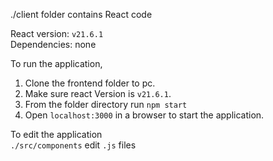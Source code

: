 ./client folder contains React code


React version: ```v21.6.1```<br />Dependencies: none

To run the application,
1. Clone the frontend folder to pc.
2. Make sure react Version is ```v21.6.1```.
3. From the folder directory run ```npm start```
4. Open ```localhost:3000``` in a browser to start the application.


To edit the application <br />
```./src/components``` edit ```.js``` files
